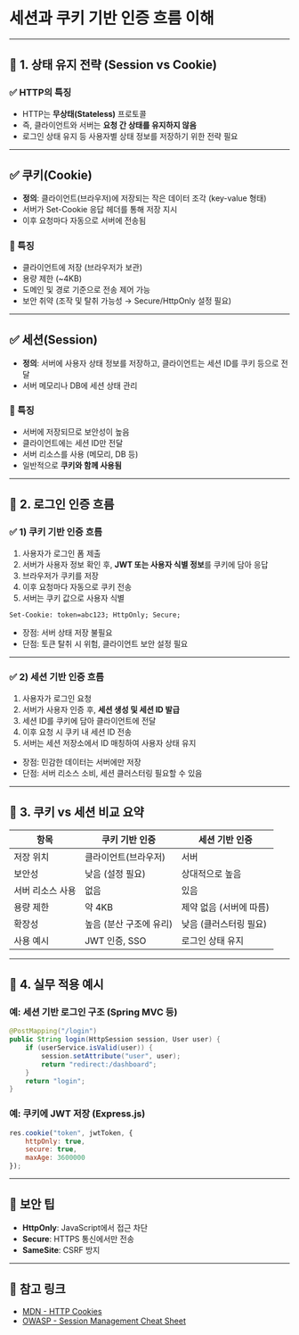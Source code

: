 
# 세션과 쿠키 기반 인증 흐름 이해

---

## 📌 1. 상태 유지 전략 (Session vs Cookie)

### ✅ HTTP의 특징
- HTTP는 **무상태(Stateless)** 프로토콜
- 즉, 클라이언트와 서버는 **요청 간 상태를 유지하지 않음**
- 로그인 상태 유지 등 사용자별 상태 정보를 저장하기 위한 전략 필요

---

## ✅ 쿠키(Cookie)

- **정의**: 클라이언트(브라우저)에 저장되는 작은 데이터 조각 (key-value 형태)
- 서버가 Set-Cookie 응답 헤더를 통해 저장 지시
- 이후 요청마다 자동으로 서버에 전송됨

### 📌 특징
- 클라이언트에 저장 (브라우저가 보관)
- 용량 제한 (~4KB)
- 도메인 및 경로 기준으로 전송 제어 가능
- 보안 취약 (조작 및 탈취 가능성 → Secure/HttpOnly 설정 필요)

---

## ✅ 세션(Session)

- **정의**: 서버에 사용자 상태 정보를 저장하고, 클라이언트는 세션 ID를 쿠키 등으로 전달
- 서버 메모리나 DB에 세션 상태 관리

### 📌 특징
- 서버에 저장되므로 보안성이 높음
- 클라이언트에는 세션 ID만 전달
- 서버 리소스를 사용 (메모리, DB 등)
- 일반적으로 **쿠키와 함께 사용됨**

---

## 📌 2. 로그인 인증 흐름

### ✅ 1) 쿠키 기반 인증 흐름

1. 사용자가 로그인 폼 제출
2. 서버가 사용자 정보 확인 후, **JWT 또는 사용자 식별 정보**를 쿠키에 담아 응답
3. 브라우저가 쿠키를 저장
4. 이후 요청마다 자동으로 쿠키 전송
5. 서버는 쿠키 값으로 사용자 식별

```http
Set-Cookie: token=abc123; HttpOnly; Secure;
```

- 장점: 서버 상태 저장 불필요
- 단점: 토큰 탈취 시 위험, 클라이언트 보안 설정 필요

---

### ✅ 2) 세션 기반 인증 흐름

1. 사용자가 로그인 요청
2. 서버가 사용자 인증 후, **세션 생성 및 세션 ID 발급**
3. 세션 ID를 쿠키에 담아 클라이언트에 전달
4. 이후 요청 시 쿠키 내 세션 ID 전송
5. 서버는 세션 저장소에서 ID 매칭하여 사용자 상태 유지

- 장점: 민감한 데이터는 서버에만 저장
- 단점: 서버 리소스 소비, 세션 클러스터링 필요할 수 있음

---

## 📌 3. 쿠키 vs 세션 비교 요약

| 항목            | 쿠키 기반 인증          | 세션 기반 인증           |
|-----------------|--------------------------|---------------------------|
| 저장 위치       | 클라이언트(브라우저)     | 서버                      |
| 보안성          | 낮음 (설정 필요)         | 상대적으로 높음          |
| 서버 리소스 사용 | 없음                    | 있음                      |
| 용량 제한       | 약 4KB                   | 제약 없음 (서버에 따름)  |
| 확장성          | 높음 (분산 구조에 유리)   | 낮음 (클러스터링 필요)   |
| 사용 예시       | JWT 인증, SSO            | 로그인 상태 유지         |

---

## 📌 4. 실무 적용 예시

### 예: 세션 기반 로그인 구조 (Spring MVC 등)

```java
@PostMapping("/login")
public String login(HttpSession session, User user) {
    if (userService.isValid(user)) {
        session.setAttribute("user", user);
        return "redirect:/dashboard";
    }
    return "login";
}
```

### 예: 쿠키에 JWT 저장 (Express.js)

```javascript
res.cookie("token", jwtToken, {
    httpOnly: true,
    secure: true,
    maxAge: 3600000
});
```

---

## 🔐 보안 팁

- **HttpOnly**: JavaScript에서 접근 차단
- **Secure**: HTTPS 통신에서만 전송
- **SameSite**: CSRF 방지

---

## 🔗 참고 링크

- [MDN - HTTP Cookies](https://developer.mozilla.org/ko/docs/Web/HTTP/Cookies)
- [OWASP - Session Management Cheat Sheet](https://cheatsheetseries.owasp.org/cheatsheets/Session_Management_Cheat_Sheet.html)

